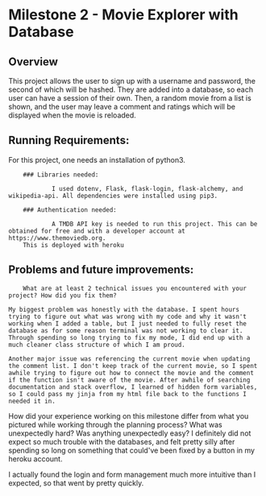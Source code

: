 # Milestone 2 - Movie Explorer with Database

## Overview
This project allows the user to sign up with a username and password, the second of which will be hashed. 
They are added into a database, so each user can have a session of their own. Then, a random movie from a list is shown, 
and the user may leave a comment and ratings which will be displayed when the movie is reloaded.

## Running Requirements:

For this project, one needs an installation of python3.
		
		### Libraries needed: 
		
				I used dotenv, Flask, flask-login, flask-alchemy, and wikipedia-api. All dependencies were installed using pip3. 
		
		### Authentication needed:
			
				A TMDB API key is needed to run this project. This can be obtained for free and with a developer account at https://www.themoviedb.org. 
        This is deployed with heroku

## Problems and future improvements:

		What are at least 2 technical issues you encountered with your project? How did you fix them? 
    
    My biggest problem was honestly with the database. I spent hours trying to figure out what was wrong with my code and why it wasn't working when I added a table, but I just needed to fully reset the database as for some reason terminal was not working to clear it. Through spending so long trying to fix my mode, I did end up with a much cleaner class structure of which I am proud.
    
    Another major issue was referencing the current movie when updating the comment list. I don't keep track of the current movie, so I spent awhile trying to figure out how to connect the movie and the comment if the function isn't aware of the movie. After awhile of searching documentation and stack overflow, I learned of hidden form variables, so I could pass my jinja from my html file back to the functions I needed it in.
    
  How did your experience working on this milestone differ from what you pictured while working through the planning process? What was unexpectedly hard? Was anything unexpectedly easy?
  I definitely did not expect so much trouble with the databases, and felt pretty silly after spending so long on something that could've been fixed by a button in my heroku account. 
  
  I actually found the login and form management much more intuitive than I expected, so that went by pretty quickly. 
		
		
